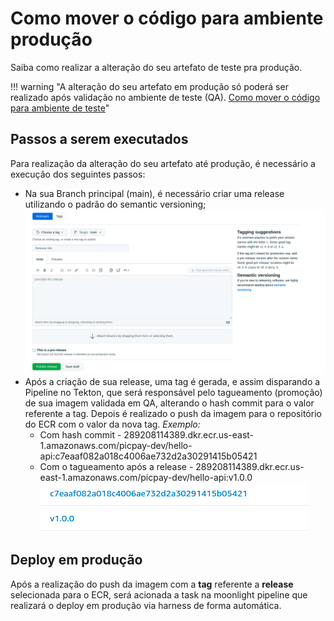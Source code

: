 # Como mover o código para ambiente produção

Saiba como realizar a alteração do seu artefato de teste pra produção.

!!! warning "A alteração do seu artefato em produção só poderá ser realizado após validação no ambiente de teste (QA). [Como mover o código para ambiente de teste](como-mover-codigo-ambiente-teste.md)"

## Passos a serem executados

Para realização da alteração do seu artefato até produção, é necessário a execução dos seguintes passos:

- Na sua Branch principal (main), é necessário criar uma release utilizando o padrão do semantic versioning;
  ![](img/09.png)
- Após a criação de sua release, uma tag é gerada, e assim disparando a Pipeline no Tekton, que será responsável pelo tagueamento (promoção) de sua imagem validada em QA, alterando o hash commit para o valor referente a tag. Depois é realizado o push da imagem para o repositório do ECR com o valor da nova tag.
  _Exemplo:_
  - Com hash commit - 289208114389.dkr.ecr.us-east-1.amazonaws.com/picpay-dev/hello-api:c7eaaf082a018c4006ae732d2a30291415b05421
  - Com o tagueamento após a release - 289208114389.dkr.ecr.us-east-1.amazonaws.com/picpay-dev/hello-api:v1.0.0
    ![](img/10.png)

## Deploy em produção

Após a realização do push da imagem com a **tag** referente a **release** selecionada para o ECR, será acionada a task na moonlight pipeline que realizará o deploy em produção via harness de forma automática.
